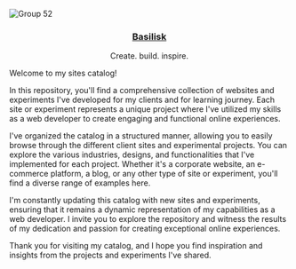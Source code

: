 ![Group 52](https://github.com/rcmtc/.github/assets/20276785/182c51b0-2290-431e-8973-c8ea5d0cc17c)


<p align="center">
  <a href="cmtcristian.com">
<!--   <img src="https://github.com/rcmtc/.github/assets/20276785/9519a9f8-0513-4083-b2be-4bc1b5530a19" height="96"> -->
    <h3 align="center">Basilisk</h3>
  </a>
</p>



<p align="center">
 Create. build. inspire.
</p>

Welcome to my sites catalog!

In this repository, you'll find a comprehensive collection of websites and experiments I've developed for my clients and for learning journey. Each site or experiment represents a unique project where I've utilized my skills as a web developer to create engaging and functional online experiences.

I've organized the catalog in a structured manner, allowing you to easily browse through the different client sites and experimental projects. You can explore the various industries, designs, and functionalities that I've implemented for each project. Whether it's a corporate website, an e-commerce platform, a blog, or any other type of site or experiment, you'll find a diverse range of examples here.

<!-- This catalog serves as a testament to my expertise and the quality of work I deliver to my clients. It showcases my ability to understand their requirements and translate them into visually appealing and highly functional websites and experimental projects. As you navigate through the catalog, you'll get a glimpse of my problem-solving skills and attention to detail. -->

I'm constantly updating this catalog with new sites and experiments, ensuring that it remains a dynamic representation of my capabilities as a web developer. I invite you to explore the repository and witness the results of my dedication and passion for creating exceptional online experiences.

Thank you for visiting my catalog, and I hope you find inspiration and insights from the projects and experiments I've shared.
